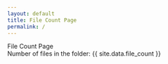 ```yaml
---
layout: default
title: File Count Page
permalink: /
---
```


<div class="card">
  <div class="card-header">
    File Count Page
  </div>
  <div class="card-content">
    Number of files in the folder: {{ site.data.file_count }}
  </div>
</div>
